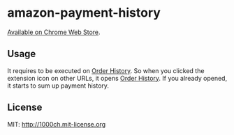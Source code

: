 # amazon-payment-history

[Available on Chrome Web Store](https://chrome.google.com/webstore/detail/pgccjlmicdpgkbllgiafapgbnciodipb).

## Usage

It requires to be executed on [Order History](https://www.amazon.co.jp/gp/css/order-history). So when you clicked the extension icon on other URLs, it opens [Order History](https://www.amazon.co.jp/gp/css/order-history). If you already opened, it starts to sum up payment history.

## License

MIT: http://1000ch.mit-license.org
